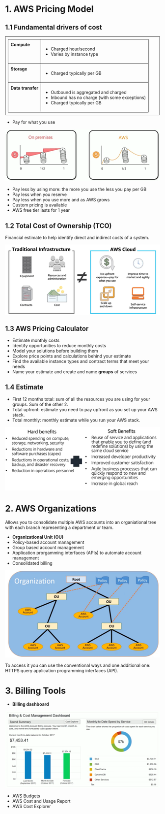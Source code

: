 # 1. AWS Pricing Model
## 1.1 Fundamental drivers of cost
<table>
<tr>
    <td class="top-align"><strong>Compute</strong></td>
    <td>
    <ul>
        <li>Charged hour/second</li>
        <li>Varies by instance type</li>
    </ul>
    </td>
</tr>
<tr>
    <td class="top-align"><strong>Storage</strong></td>
    <td>
    <ul>
        <li>Charged typically per GB</li>
    </ul>
    </td>
</tr>
<tr>
    <td class="top-align"><strong>Data transfer</strong></td>
    <td>
    <ul>
        <li>Outbound is aggregated and charged</li>
        <li>Inbound has no charge (with some exceptions)</li>
        <li>Charged typically per GB</li>
    </ul>
    </td>
</tr>
</table>

- Pay for what you use

![](./images/1-on_premise_vs_AWS.png)

- Pay less by using more: the more you use the less you pay per GB
- Pay less when you reserve
- Pay less when you use more and as AWS grows
- Custom pricing is available
- AWS free tier lasts for 1 year

## 1.2 Total Cost of Ownership (TCO)
Financial estimate to help identify direct and indirect costs of a system.

![](./images/2-on_premise_vs_AWS.png)

## 1.3 AWS Pricing Calculator
* Estimate monthly costs
* Identify opportunities to reduce monthly costs
* Model your solutions before building them
* Explore price points and calculations behind your estimate
* Find the available instance types and contract terms that meet your needs
* Name your estimate and create and name **groups** of services

 ## 1.4 Estimate
 - First 12 months total: sum of all the resources you are using for your groups. Sum of the other 2.
- Total upfront: estimate you need to pay upfront as you set up your AWS stack.
- Total monthly: monthly estimate while you run your AWS stack.

![](./images/3-benefits.png)

# 2. AWS Organizations
Allows you to consolidate multiple AWS accounts into an organiational tree with each branch representing a department or team.

- **Organizational Unit (OU)**
- Policy-based account management
- Group based account management
- Application prorgamming interfaces (APIs) to automate account management
- Consolidated billing

![](./images/4-organizations.png)

To access it you can use the conventional ways and one additional one: HTTPS query application programming interfaces (API).

# 3. Billing Tools
- **Billing dashboard**

![](./images/5-billing_dashboard.png)

- AWS Budgets
- AWS Cost and Usage Report
- AWS Cost Explorer

<style>
  .top-align {
    vertical-align: top;
  }
  table, th, td {
    border: 1px solid black;
    border-collapse: collapse;
    padding: 8px;
    text-align: left;
  }
  table {
    width: 100%;
  }
</style>
